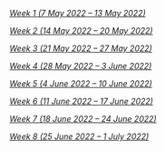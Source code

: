 [*Week 1 (7 May 2022 – 13 May 2022)*](resources/1.md)

[*Week 2 (14 May 2022 – 20 May 2022)*](resources/2.md)

[*Week 3 (21 May 2022 – 27 May 2022)*](resources/3.md)

[*Week 4 (28 May 2022 – 3 June 2022)*](resources/4.md)

[*Week 5 (4 June 2022 – 10 June 2022)*](resources/5.md)

[*Week 6 (11 June 2022 – 17 June 2022)*](resources/6.md)

[*Week 7 (18 June 2022 – 24 June 2022)*](resources/7.md)

[*Week 8 (25 June 2022 – 1 July 2022)*](resources/8.md)


<!--- 
[*Week 8 (25 June 2022 – 1 July 2022)*](resources/8.md)
-->

<!--- 
[*Week 8 (25 June 2022 – 1 July 2022)*](resources/8.md)
-->

<!--- 
[*Week 8 (25 June 2022 – 1 July 2022)*](resources/8.md)
-->

<!--- 
[*Week 8 (25 June 2022 – 1 July 2022)*](resources/8.md)
-->
